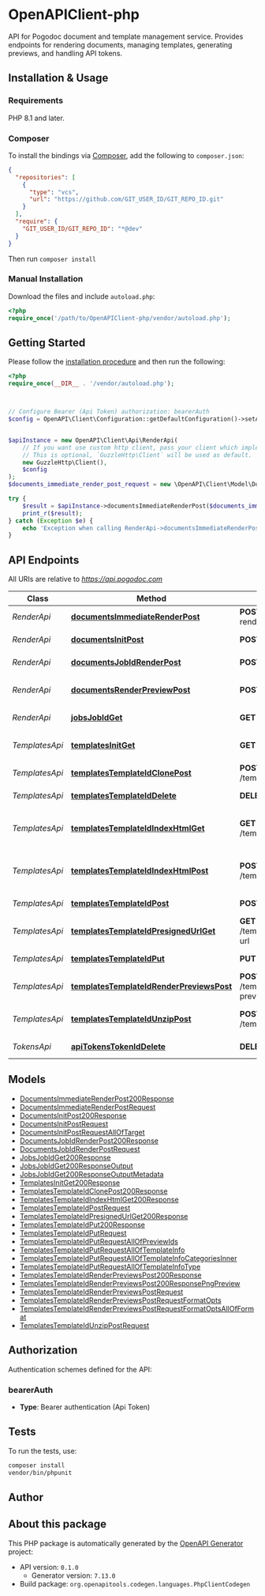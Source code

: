 # OpenAPIClient-php

API for Pogodoc document and template management service. Provides endpoints for rendering documents, managing templates, generating previews, and handling API tokens.


## Installation & Usage

### Requirements

PHP 8.1 and later.

### Composer

To install the bindings via [Composer](https://getcomposer.org/), add the following to `composer.json`:

```json
{
  "repositories": [
    {
      "type": "vcs",
      "url": "https://github.com/GIT_USER_ID/GIT_REPO_ID.git"
    }
  ],
  "require": {
    "GIT_USER_ID/GIT_REPO_ID": "*@dev"
  }
}
```

Then run `composer install`

### Manual Installation

Download the files and include `autoload.php`:

```php
<?php
require_once('/path/to/OpenAPIClient-php/vendor/autoload.php');
```

## Getting Started

Please follow the [installation procedure](#installation--usage) and then run the following:

```php
<?php
require_once(__DIR__ . '/vendor/autoload.php');



// Configure Bearer (Api Token) authorization: bearerAuth
$config = OpenAPI\Client\Configuration::getDefaultConfiguration()->setAccessToken('YOUR_ACCESS_TOKEN');


$apiInstance = new OpenAPI\Client\Api\RenderApi(
    // If you want use custom http client, pass your client which implements `GuzzleHttp\ClientInterface`.
    // This is optional, `GuzzleHttp\Client` will be used as default.
    new GuzzleHttp\Client(),
    $config
);
$documents_immediate_render_post_request = new \OpenAPI\Client\Model\DocumentsImmediateRenderPostRequest(); // \OpenAPI\Client\Model\DocumentsImmediateRenderPostRequest

try {
    $result = $apiInstance->documentsImmediateRenderPost($documents_immediate_render_post_request);
    print_r($result);
} catch (Exception $e) {
    echo 'Exception when calling RenderApi->documentsImmediateRenderPost: ', $e->getMessage(), PHP_EOL;
}

```

## API Endpoints

All URIs are relative to *https://api.pogodoc.com*

Class | Method | HTTP request | Description
------------ | ------------- | ------------- | -------------
*RenderApi* | [**documentsImmediateRenderPost**](docs/Api/RenderApi.md#documentsimmediaterenderpost) | **POST** /documents/immediate-render | Immediate Render
*RenderApi* | [**documentsInitPost**](docs/Api/RenderApi.md#documentsinitpost) | **POST** /documents/init | Initialize Render Job
*RenderApi* | [**documentsJobIdRenderPost**](docs/Api/RenderApi.md#documentsjobidrenderpost) | **POST** /documents/{jobId}/render | Start Render Job
*RenderApi* | [**documentsRenderPreviewPost**](docs/Api/RenderApi.md#documentsrenderpreviewpost) | **POST** /documents/render-preview | Generate Document Preview
*RenderApi* | [**jobsJobIdGet**](docs/Api/RenderApi.md#jobsjobidget) | **GET** /jobs/{jobId} | Get Job Status
*TemplatesApi* | [**templatesInitGet**](docs/Api/TemplatesApi.md#templatesinitget) | **GET** /templates/init | Initialize Template Creation
*TemplatesApi* | [**templatesTemplateIdClonePost**](docs/Api/TemplatesApi.md#templatestemplateidclonepost) | **POST** /templates/{templateId}/clone | Clone Template
*TemplatesApi* | [**templatesTemplateIdDelete**](docs/Api/TemplatesApi.md#templatestemplateiddelete) | **DELETE** /templates/{templateId} | Delete Template
*TemplatesApi* | [**templatesTemplateIdIndexHtmlGet**](docs/Api/TemplatesApi.md#templatestemplateidindexhtmlget) | **GET** /templates/{templateId}/index-html | Get Template Index HTML
*TemplatesApi* | [**templatesTemplateIdIndexHtmlPost**](docs/Api/TemplatesApi.md#templatestemplateidindexhtmlpost) | **POST** /templates/{templateId}/index-html | Upload Template Index HTML
*TemplatesApi* | [**templatesTemplateIdPost**](docs/Api/TemplatesApi.md#templatestemplateidpost) | **POST** /templates/{templateId} | Save New Template
*TemplatesApi* | [**templatesTemplateIdPresignedUrlGet**](docs/Api/TemplatesApi.md#templatestemplateidpresignedurlget) | **GET** /templates/{templateId}/presigned-url | Generate Presigned URL
*TemplatesApi* | [**templatesTemplateIdPut**](docs/Api/TemplatesApi.md#templatestemplateidput) | **PUT** /templates/{templateId} | Update Template
*TemplatesApi* | [**templatesTemplateIdRenderPreviewsPost**](docs/Api/TemplatesApi.md#templatestemplateidrenderpreviewspost) | **POST** /templates/{templateId}/render-previews | Generate Template Previews
*TemplatesApi* | [**templatesTemplateIdUnzipPost**](docs/Api/TemplatesApi.md#templatestemplateidunzippost) | **POST** /templates/{templateId}/unzip | Extract Template Files
*TokensApi* | [**apiTokensTokenIdDelete**](docs/Api/TokensApi.md#apitokenstokeniddelete) | **DELETE** /api-tokens/{tokenId} | Delete API Token

## Models

- [DocumentsImmediateRenderPost200Response](docs/Model/DocumentsImmediateRenderPost200Response.md)
- [DocumentsImmediateRenderPostRequest](docs/Model/DocumentsImmediateRenderPostRequest.md)
- [DocumentsInitPost200Response](docs/Model/DocumentsInitPost200Response.md)
- [DocumentsInitPostRequest](docs/Model/DocumentsInitPostRequest.md)
- [DocumentsInitPostRequestAllOfTarget](docs/Model/DocumentsInitPostRequestAllOfTarget.md)
- [DocumentsJobIdRenderPost200Response](docs/Model/DocumentsJobIdRenderPost200Response.md)
- [DocumentsJobIdRenderPostRequest](docs/Model/DocumentsJobIdRenderPostRequest.md)
- [JobsJobIdGet200Response](docs/Model/JobsJobIdGet200Response.md)
- [JobsJobIdGet200ResponseOutput](docs/Model/JobsJobIdGet200ResponseOutput.md)
- [JobsJobIdGet200ResponseOutputMetadata](docs/Model/JobsJobIdGet200ResponseOutputMetadata.md)
- [TemplatesInitGet200Response](docs/Model/TemplatesInitGet200Response.md)
- [TemplatesTemplateIdClonePost200Response](docs/Model/TemplatesTemplateIdClonePost200Response.md)
- [TemplatesTemplateIdIndexHtmlGet200Response](docs/Model/TemplatesTemplateIdIndexHtmlGet200Response.md)
- [TemplatesTemplateIdPostRequest](docs/Model/TemplatesTemplateIdPostRequest.md)
- [TemplatesTemplateIdPresignedUrlGet200Response](docs/Model/TemplatesTemplateIdPresignedUrlGet200Response.md)
- [TemplatesTemplateIdPut200Response](docs/Model/TemplatesTemplateIdPut200Response.md)
- [TemplatesTemplateIdPutRequest](docs/Model/TemplatesTemplateIdPutRequest.md)
- [TemplatesTemplateIdPutRequestAllOfPreviewIds](docs/Model/TemplatesTemplateIdPutRequestAllOfPreviewIds.md)
- [TemplatesTemplateIdPutRequestAllOfTemplateInfo](docs/Model/TemplatesTemplateIdPutRequestAllOfTemplateInfo.md)
- [TemplatesTemplateIdPutRequestAllOfTemplateInfoCategoriesInner](docs/Model/TemplatesTemplateIdPutRequestAllOfTemplateInfoCategoriesInner.md)
- [TemplatesTemplateIdPutRequestAllOfTemplateInfoType](docs/Model/TemplatesTemplateIdPutRequestAllOfTemplateInfoType.md)
- [TemplatesTemplateIdRenderPreviewsPost200Response](docs/Model/TemplatesTemplateIdRenderPreviewsPost200Response.md)
- [TemplatesTemplateIdRenderPreviewsPost200ResponsePngPreview](docs/Model/TemplatesTemplateIdRenderPreviewsPost200ResponsePngPreview.md)
- [TemplatesTemplateIdRenderPreviewsPostRequest](docs/Model/TemplatesTemplateIdRenderPreviewsPostRequest.md)
- [TemplatesTemplateIdRenderPreviewsPostRequestFormatOpts](docs/Model/TemplatesTemplateIdRenderPreviewsPostRequestFormatOpts.md)
- [TemplatesTemplateIdRenderPreviewsPostRequestFormatOptsAllOfFormat](docs/Model/TemplatesTemplateIdRenderPreviewsPostRequestFormatOptsAllOfFormat.md)
- [TemplatesTemplateIdUnzipPostRequest](docs/Model/TemplatesTemplateIdUnzipPostRequest.md)

## Authorization

Authentication schemes defined for the API:
### bearerAuth

- **Type**: Bearer authentication (Api Token)

## Tests

To run the tests, use:

```bash
composer install
vendor/bin/phpunit
```

## Author



## About this package

This PHP package is automatically generated by the [OpenAPI Generator](https://openapi-generator.tech) project:

- API version: `0.1.0`
    - Generator version: `7.13.0`
- Build package: `org.openapitools.codegen.languages.PhpClientCodegen`
